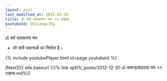 ```yaml
---
layout: post
last_modified_at: 2021-03-29
title: ॐ सर्व भावकराय नमः ११ टाइम्स
youtubeId: 1RJy2mqc7Eg
---
```

 
 
 ॐ सर्व भावकराय नमः  
 
 -  जो सभी भावनाओं का निर्माता है। 
 
  
 
  
 
 
 
 
 
 


{% include youtubePlayer.html id=page.youtubeId %}
 
[Next]({{ site.baseurl }}{% link  split1/_posts/2012-12-31-ॐ कमण्डलोदाराय नमः ११ टाइम्स.md%})
 
